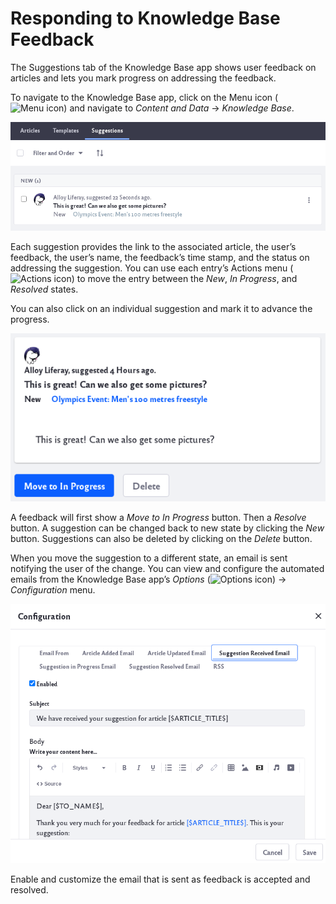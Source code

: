 # Responding to Knowledge Base Feedback

The Suggestions tab of the Knowledge Base app shows user feedback on articles and lets you mark progress on addressing the feedback. 

To navigate to the Knowledge Base app, click on the Menu icon (![Menu icon](../../../images/icon-menu.png)) and navigate to *Content and Data* &rarr; *Knowledge Base*. 

<!-- Do we need a note about permissions on every article? 
Note: To access Knowledge Base in Site Administration, a Role must have the permission *Knowledge Base* &rarr; Access in *Site Administration*. To add or act on articles, folders, or suggestions, the Site administrator must grant the appropriate permissions using the Permissions window in Knowledge Base. -->

![Access article feedback in the app's Suggestions tab.](./responding-to-knowledge-base-feedback/images/01.png)

Each suggestion provides the link to the associated article, the user’s feedback, the user’s name, the feedback’s time stamp, and the status on addressing the suggestion. You can use each entry’s Actions menu (![Actions icon](../../../images/icon-actions.png)) to move the entry between the *New*, *In Progress*, and *Resolved* states.

You can also click on an individual suggestion and mark it to advance the progress.

![Mark your progress of an indivdual suggestion.](./responding-to-knowledge-base-feedback/images/02.png)

A feedback will first show a *Move to In Progress* button. Then a *Resolve* button. A suggestion can be changed back to new state by clicking the *New* button. Suggestions can also be deleted by clicking on the *Delete* button.

<!-- More notes about permissions that seem unnecessary
Note: To view article suggestions, your Role must have the permission Knowledge Base &rarr; Knowledge Base: View Suggestions.

To move suggestions between the New, In Progress, and Resolved states, your Role must have the permission Knowledge Base &rarr; Knowledge Base Article: Update. Roles assigned this permission can also view and update the state of article suggestions from any of the other Knowledge Base widgets. -->

When you move the suggestion to a different state, an email is sent notifying the user of the change. You can view and configure the automated emails from the Knowledge Base app’s *Options* (![Options icon](../../../images/icon-options.png)) &rarr; *Configuration* menu.

![Configure the app to send emails for feedback.](./responding-to-knowledge-base-feedback/images/03.png)

Enable and customize the email that is sent as feedback is accepted and resolved.
